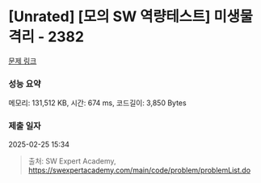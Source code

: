 # [Unrated] [모의 SW 역량테스트] 미생물 격리 - 2382 

[문제 링크](https://swexpertacademy.com/main/code/problem/problemDetail.do?contestProbId=AV597vbqAH0DFAVl) 

### 성능 요약

메모리: 131,512 KB, 시간: 674 ms, 코드길이: 3,850 Bytes

### 제출 일자

2025-02-25 15:34



> 출처: SW Expert Academy, https://swexpertacademy.com/main/code/problem/problemList.do